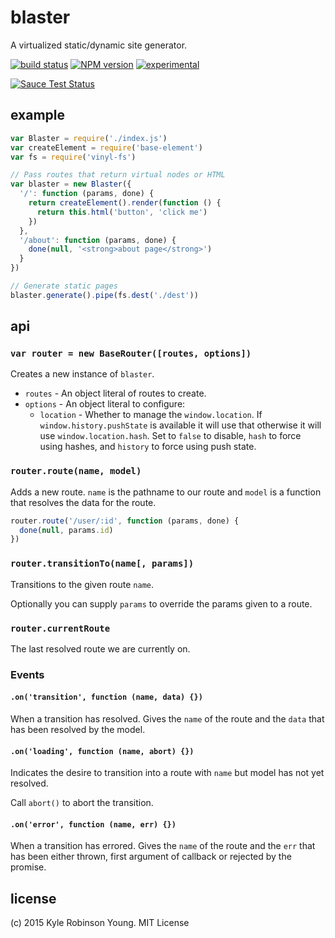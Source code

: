 # blaster
A virtualized static/dynamic site generator.

[![build status](https://secure.travis-ci.org/shama/blaster.svg)](https://travis-ci.org/shama/blaster)
[![NPM version](https://badge.fury.io/js/blaster.svg)](https://badge.fury.io/js/blaster)
[![experimental](http://hughsk.github.io/stability-badges/dist/experimental.svg)](http://github.com/hughsk/stability-badges)

[![Sauce Test Status](https://saucelabs.com/browser-matrix/shama.svg)](https://saucelabs.com/u/shama)

## example

```js
var Blaster = require('./index.js')
var createElement = require('base-element')
var fs = require('vinyl-fs')

// Pass routes that return virtual nodes or HTML
var blaster = new Blaster({
  '/': function (params, done) {
    return createElement().render(function () {
      return this.html('button', 'click me')
    })
  },
  '/about': function (params, done) {
    done(null, '<strong>about page</strong>')
  }
})

// Generate static pages
blaster.generate().pipe(fs.dest('./dest'))
```

## api

### `var router = new BaseRouter([routes, options])`
Creates a new instance of `blaster`.

* `routes` - An object literal of routes to create.
* `options` - An object literal to configure:
  * `location` - Whether to manage the `window.location`. If
  `window.history.pushState` is available it will use that otherwise it will use
  `window.location.hash`. Set to `false` to disable, `hash` to force using
  hashes, and `history` to force using push state.

### `router.route(name, model)`
Adds a new route. `name` is the pathname to our route and `model` is a function
that resolves the data for the route.

```js
router.route('/user/:id', function (params, done) {
  done(null, params.id)
})
```

### `router.transitionTo(name[, params])`
Transitions to the given route `name`.

Optionally you can supply `params` to override the params given to a route.

### `router.currentRoute`
The last resolved route we are currently on.

### Events

#### `.on('transition', function (name, data) {})`
When a transition has resolved. Gives the `name` of the route and the `data`
that has been resolved by the model.

#### `.on('loading', function (name, abort) {})`
Indicates the desire to transition into a route with `name` but model has not
yet resolved.

Call `abort()` to abort the transition.

#### `.on('error', function (name, err) {})`
When a transition has errored. Gives the `name` of the route and the `err`
that has been either thrown, first argument of callback or rejected by the
promise.

## license
(c) 2015 Kyle Robinson Young. MIT License
